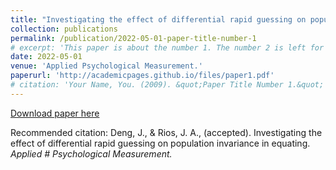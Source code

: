 ```yaml
---
title: "Investigating the effect of differential rapid guessing on population invariance in equating"
collection: publications
permalink: /publication/2022-05-01-paper-title-number-1
# excerpt: 'This paper is about the number 1. The number 2 is left for future work.'
date: 2022-05-01
venue: 'Applied Psychological Measurement.'
paperurl: 'http://academicpages.github.io/files/paper1.pdf'
# citation: 'Your Name, You. (2009). &quot;Paper Title Number 1.&quot; <i>Applied Psychological Measurement.</i>.'
---
```


[Download paper here](http://academicpages.github.io/files/paper1.pdf)

Recommended citation: Deng, J., & Rios, J. A., (accepted). Investigating the effect of differential rapid guessing on population invariance in equating. <i>Applied # Psychological Measurement. </i>